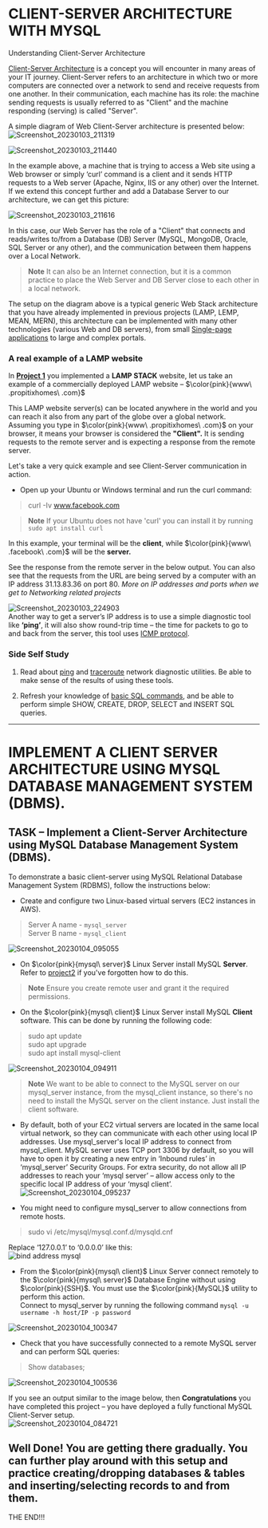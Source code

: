 # CLIENT-SERVER ARCHITECTURE WITH MYSQL   
Understanding Client-Server Architecture  

[Client-Server Architecture](https://en.wikipedia.org/wiki/Client%E2%80%93server_model) is a concept you will encounter in many areas of your IT journey. Client-Server refers to an architecture in which two or more computers are connected over a network to send and receive requests from one another. In their communication, each machine has its role: the machine sending requests is usually referred to as "Client" and the machine responding (serving) is called "Server".  

A simple diagram of Web Client-Server architecture is presented below:  
![Screenshot_20230103_211319](https://user-images.githubusercontent.com/105195327/210434114-0881fda9-b27c-4893-bcaf-a49bc8406a70.png)  
  
![Screenshot_20230103_211440](https://user-images.githubusercontent.com/105195327/210434241-b1a2133c-fa8e-48b3-b342-99d33d3adf70.png)  

In the example above, a machine that is trying to access a Web site using a Web browser or simply ‘curl’ command is a client and it sends HTTP requests to a Web server (Apache, Nginx, IIS or any other) over the Internet. 
If we extend this concept further and add a Database Server to our architecture, we can get this picture:   

![Screenshot_20230103_211616](https://user-images.githubusercontent.com/105195327/210434440-bc020ef3-4c7d-47b5-8001-a390fbc885ad.png)  

In this case, our Web Server has the role of a "Client" that connects and reads/writes to/from a Database (DB) Server (MySQL, MongoDB, Oracle, SQL Server or any other), and the communication between them happens over a Local Network.  
> **Note** It can also be an Internet connection, but it is a common practice to place the Web Server and DB Server close to each other in a local network.  

The setup on the diagram above is a typical generic Web Stack architecture that you have already implemented in previous projects (LAMP, LEMP, MEAN, MERN), this architecture can be implemented with many other technologies (various Web and DB servers), from small [Single-page applications](https://en.wikipedia.org/wiki/Single-page_application) to large and complex portals.  

### A real example of a LAMP website  
In [**Project 1**](https://github.com/StrangeJay/DevOps_Journey) you implemented a **LAMP STACK** website, let us take an example of a commercially deployed LAMP website – $\color{pink}{www\ .propitixhomes\ .com}$  

This LAMP website server(s) can be located anywhere in the world and you can reach it also from any part of the globe over a global network. 
Assuming you type in $\color{pink}{www\ .propitixhomes\ .com}$ on your browser, it means your browser is considered the **"Client".** It is sending requests to the remote server and is expecting a response from the remote server.  

Let's take a very quick example and see Client-Server communication in action.  

- Open up your Ubuntu or Windows terminal and run the curl command:
> curl -Iv www.facebook.com   

> **Note** If your Ubuntu does not have 'curl' you can install it by running `sudo apt install curl`

In this example, your terminal will be the **client**, while $\color{pink}{www\ .facebook\ .com}$ will be the **server.**   

See the response from the remote server in the below output. You can also see that the requests from the URL are being served by a computer with an IP address 31.13.83.36 on port 80. *More on IP addresses and ports when we get to Networking related projects*  

![Screenshot_20230103_224903](https://user-images.githubusercontent.com/105195327/210447082-251f186a-d786-4daa-aedc-029b4d4fd612.png)  
Another way to get a server’s IP address is to use a simple diagnostic tool like **‘ping’**, it will also show round-trip time – the time for packets to go to and back from the server, this tool uses [ICMP protocol](https://en.wikipedia.org/wiki/Internet_Control_Message_Protocol).  


### Side Self Study  
1. Read about [ping](https://en.wikipedia.org/wiki/Ping_(networking_utility)) and [traceroute](https://en.wikipedia.org/wiki/Traceroute) network diagnostic utilities. Be able to make sense of the results of using these tools.  

2. Refresh your knowledge of [basic SQL commands](https://www.w3schools.com/sql/), and be able to perform simple SHOW, CREATE, DROP, SELECT and INSERT SQL queries.   

---

# IMPLEMENT A CLIENT SERVER ARCHITECTURE USING MYSQL DATABASE MANAGEMENT SYSTEM (DBMS).  

## TASK – Implement a Client-Server Architecture using MySQL Database Management System (DBMS).  

To demonstrate a basic client-server using MySQL Relational Database Management System (RDBMS), follow the instructions below:  

- Create and configure two Linux-based virtual servers (EC2 instances in AWS).  
> Server A name - `mysql_server`  
> Server B name - `mysql_client`  
  
![Screenshot_20230104_095055](https://user-images.githubusercontent.com/105195327/210517911-db89858f-ceb3-42a6-846f-b31d37367f1c.png)   

- On $\color{pink}{mysql\ server}$ Linux Server install MySQL **Server**. 
Refer to [project2](https://github.com/StrangeJay/DevOps-Project2) if you've forgotten how to do this.     
> **Note** Ensure you create remote user and grant it the required permissions.  

- On the $\color{pink}{mysql\ client}$ Linux Server install MySQL **Client** software.  This can be done by running the following code:  
> sudo apt update   
> sudo apt upgrade   
> sudo apt install mysql-client    

![Screenshot_20230104_094911](https://user-images.githubusercontent.com/105195327/210517720-b3ef608a-cc4e-42ed-91a4-3ce621b5bfdb.png)   

> **Note** We want to be able to connect to the MySQL server on our mysql_server instance, from the mysql_client instance, so there's no need to install the MySQL server on the client instance. Just install the client software.  

- By default, both of your EC2 virtual servers are located in the same local virtual network, so they can communicate with each other using local IP addresses. Use mysql_server's local IP address to connect from mysql_client. MySQL server uses TCP port 3306 by default, so you will have to open it by creating a new entry in ‘Inbound rules’ in ‘mysql_server’ Security Groups. For extra security, do not allow all IP addresses to reach your ‘mysql server’ – allow access only to the specific local IP address of your ‘mysql client’.   
![Screenshot_20230104_095237](https://user-images.githubusercontent.com/105195327/210518311-08cb96be-3804-4977-a1ba-64c799fc38fa.png)   


- You might need to configure mysql_server to allow connections from remote hosts.  
> sudo vi /etc/mysql/mysql.conf.d/mysqld.cnf  

Replace ‘127.0.0.1’ to ‘0.0.0.0’ like this:  
![bind address mysql](https://user-images.githubusercontent.com/105195327/210453444-3f9e23c3-bec1-446b-b49f-52d643f88d13.png)   

- From the $\color{pink}{mysql\ client}$  Linux Server connect remotely to the $\color{pink}{mysql\ server}$ Database Engine without using $\color{pink}{SSH}$. You must use the $\color{pink}{MySQL}$ utility to perform this action.   
Connect to mysql_server by running the following command `mysql -u username -h host/IP -p password`    
   
![Screenshot_20230104_100347](https://user-images.githubusercontent.com/105195327/210520379-fe9c48bb-ad7e-4ed8-9b35-08afb04b5c3e.png)   

- Check that you have successfully connected to a remote MySQL server and can perform SQL queries:  
> Show databases;  

![Screenshot_20230104_100536](https://user-images.githubusercontent.com/105195327/210520555-a3e686da-5578-4767-9c78-d52339021bc3.png)   

If you see an output similar to the image below, then **Congratulations** you have completed this project – you have deployed a fully functional MySQL Client-Server setup.  
![Screenshot_20230104_084721](https://user-images.githubusercontent.com/105195327/210508484-b730c3ef-66fa-4c45-bf1e-6822cfb0036f.png)  

Well Done! You are getting there gradually. You can further play around with this setup and practice creating/dropping databases & tables and inserting/selecting records to and from them.  
---
THE END!!!
















